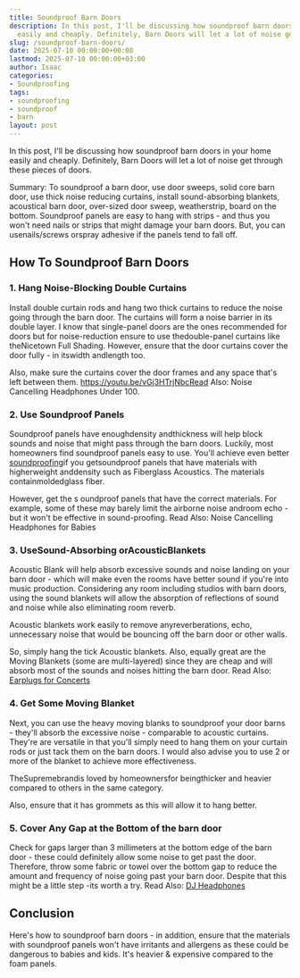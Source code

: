 ```yaml
---
title: Soundproof Barn Doors
description: In this post, I'll be discussing how soundproof barn doors in your home
  easily and cheaply. Definitely, Barn Doors will let a lot of noise get through these...
slug: /soundproof-barn-doors/
date: 2025-07-10 00:00:00+00:00
lastmod: 2025-07-10 00:00:00+03:00
author: Isaac
categories:
- Soundproofing
tags:
- soundproofing
- soundproof
- barn
layout: post
---
```

In this post, I'll be discussing how soundproof barn doors in your home easily and cheaply. Definitely, Barn Doors will let a lot of noise get through these pieces of doors.

Summary: To soundproof a barn door, use door sweeps, solid core barn door, use thick noise reducing curtains, install sound-absorbing blankets, acoustical barn door, over-sized door sweep, weatherstrip, board on the bottom. Soundproof panels are easy to hang with strips - and thus you won't need nails or strips that might damage your barn doors. But, you can usenails/screws orspray adhesive if the panels tend to fall off.

##  How To Soundproof Barn Doors

###  1. Hang Noise-Blocking Double Curtains

Install double curtain rods and hang two thick curtains to reduce the noise going through the barn door. The curtains will form a noise barrier in its double layer. I know that single-panel doors are the ones recommended for doors but for noise-reduction ensure to use thedouble-panel curtains like theNicetown Full Shading. However, ensure that the door curtains cover the door fully - in itswidth andlength too.

Also, make sure the curtains cover the door frames and any space that's left between them. https://youtu.be/vGj3HTrjNbcRead Also: Noise Cancelling Headphones Under 100.

###  2. Use Soundproof Panels

Soundproof panels have enoughdensity andthickness will help block sounds and noise that might pass through the barn doors. Luckily, most homeowners find soundproof panels easy to use. You'll achieve even better [soundproofing](https://pestpolicy.com/best-soundproof-earmuffs-for-sleeping/)if you getsoundproof panels that have materials with higherweight anddensity such as Fiberglass Acoustics. The materials containmoldedglass fiber.

However, get the s oundproof panels that have the correct materials. For example, some of these may barely limit the airborne noise androom echo - but it won't be effective in sound-proofing. Read Also: Noise Cancelling Headphones for Babies

###  3. UseSound-Absorbing orAcousticBlankets

Acoustic Blank will help absorb excessive sounds and noise landing on your barn door - which will make even the rooms have better sound if you're into music production. Considering any room including studios with barn doors, using the sound blankets will allow the absorption of reflections of sound and noise while also eliminating room reverb.

Acoustic blankets work easily to remove anyreverberations, echo, unnecessary noise that would be bouncing off the barn door or other walls.

So, simply hang the tick Acoustic blankets. Also, equally great are the Moving Blankets (some are multi-layered) since they are cheap and will absorb most of the sounds and noises hitting the barn door. Read Also: [Earplugs for Concerts](https://pestpolicy.com/best-earplugs-for-concerts/)

###  4. Get Some Moving Blanket

Next, you can use the heavy moving blanks to soundproof your door barns - they'll absorb the excessive noise - comparable to acoustic curtains. They're are versatile in that you'll simply need to hang them on your curtain rods or just tack them on the barn doors. I would also advise you to use 2 or more of the blanket to achieve more effectiveness.

TheSupremebrandis loved by homeownersfor beingthicker and heavier compared to others in the same category.

Also, ensure that it has grommets as this will allow it to hang better.

###  5. Cover Any Gap at the Bottom of the barn door

Check for gaps larger than 3 millimeters at the bottom edge of the barn door - these could definitely allow some noise to get past the door. Therefore, throw some fabric or towel over the bottom gap to reduce the amount and frequency of noise going past your barn door. Despite that this might be a little step -its worth a try. Read Also: [DJ Headphones](https://pestpolicy.com/best-dj-headphones/)

##  Conclusion

Here's how to soundproof barn doors - in addition, ensure that the materials with soundproof panels won't have irritants and allergens as these could be dangerous to babies and kids. It's heavier & expensive compared to the foam panels.
